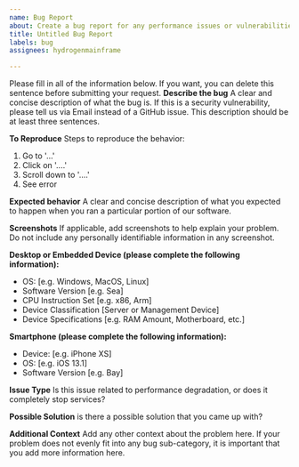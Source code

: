 ```yaml
---
name: Bug Report
about: Create a bug report for any performance issues or vulnerabilities in our system.
title: Untitled Bug Report
labels: bug
assignees: hydrogenmainframe

---
```


Please fill in all of the information below. If you want, you can delete this sentence before submitting your request.
**Describe the bug**
A clear and concise description of what the bug is. If this is a security vulnerability, please tell us via Email instead of a GitHub issue. This description should be at least three sentences.

**To Reproduce**
Steps to reproduce the behavior:
1. Go to '...'
2. Click on '....'
3. Scroll down to '....'
4. See error

**Expected behavior**
A clear and concise description of what you expected to happen when you ran a particular portion of our software.

**Screenshots**
If applicable, add screenshots to help explain your problem. Do not include any personally identifiable information in any screenshot.

**Desktop  or Embedded Device (please complete the following information):**
 - OS: [e.g. Windows, MacOS, Linux]
 - Software Version [e.g. Sea]
 - CPU Instruction Set [e.g. x86, Arm]
 - Device Classification [Server or Management Device]
 - Device Specifications [e.g. RAM Amount, Motherboard, etc.]

**Smartphone (please complete the following information):**
 - Device: [e.g. iPhone XS]
 - OS: [e.g. iOS 13.1]
 - Software Version [e.g. Bay]

**Issue Type**
Is this issue related to performance degradation, or does it completely stop services?

**Possible Solution**
is there a possible solution that you came up with?

**Additional Context**
Add any other context about the problem here. If your problem does not evenly fit into any bug sub-category, it is important that you add more information here.
